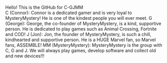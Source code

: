 Hello! This is the GitHub for C-GJMM  
C (Connor):
Connor is a dedicated gamer and is very loyal to MysteryMystery! He is one of the kindest people you will ever meet.
G (George):
George, the co-founder of MysteryMystery, is a kind, supportive person. He is dedicated to play games such as Animal Crossing, Fortnite and COD!
J (Jon):
Jon, the founder of MysteryMystery, is such a chill, kindhearted and supportive person. He is a HUGE Marvel fan, so Marvel fans, ASSEMBLE!
MM (MysteryMystery):
MysteryMystery is the group with C, G and J. We will always play games, develop software and collect old and new devices!!!
